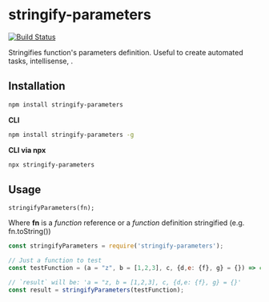 # stringify-parameters

[![Build Status](https://api.travis-ci.org/DiegoZoracKy/stringify-parameters.svg)](https://travis-ci.org/DiegoZoracKy/stringify-parameters)

Stringifies function's parameters definition. Useful to create automated tasks, intellisense, .

## Installation

```bash
npm install stringify-parameters
```

**CLI**
```bash
npm install stringify-parameters -g
```

**CLI via npx**
```bash
npx stringify-parameters
```

## Usage

`stringifyParameters(fn);`

Where **fn** is a *function* reference or a *function* definition stringified (e.g. fn.toString())

```javascript
const stringifyParameters = require('stringify-parameters');

// Just a function to test
const testFunction = (a = "z", b = [1,2,3], c, {d,e: {f}, g} = {}) => console.log("noop");

// `result` will be: 'a = "z, b = [1,2,3], c, {d,e: {f}, g} = {}'
const result = stringifyParameters(testFunction);
```